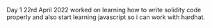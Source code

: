Day 1 22rd April 2022
worked on learning how to write solidity code properly and also start learning javascript so i can work with hardhat.
